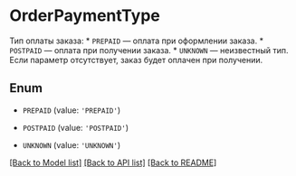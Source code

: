 # OrderPaymentType

Тип оплаты заказа:  * `PREPAID` — оплата при оформлении заказа.  * `POSTPAID` — оплата при получении заказа.  * `UNKNOWN` — неизвестный тип.  Если параметр отсутствует, заказ будет оплачен при получении. 

## Enum

* `PREPAID` (value: `'PREPAID'`)

* `POSTPAID` (value: `'POSTPAID'`)

* `UNKNOWN` (value: `'UNKNOWN'`)

[[Back to Model list]](../README.md#documentation-for-models) [[Back to API list]](../README.md#documentation-for-api-endpoints) [[Back to README]](../README.md)


